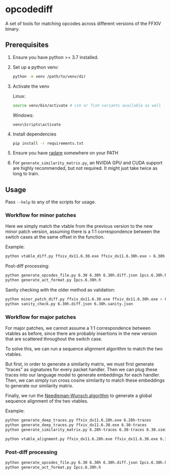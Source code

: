 # opcodediff

A set of tools for matching opcodes across different versions of the FFXIV
binary.

## Prerequisites

1. Ensure you have python >= 3.7 installed.

1. Set up a python venv:
   ```sh
   python -m venv /path/to/venv/dir
   ```

1. Activate the venv

   Linux:
   ```sh
   source venv/bin/activate # csh or fish variants available as well
   ```

   Windows:
   ```
   venv\Scripts\activate
   ```

1. Install dependencies

   ```sh
   pip install -r requirements.txt
   ```

1. Ensure you have [radare](https://github.com/radareorg/radare2) somewhere on
    your PATH

1. For `generate_similarity_matrix.py`, an NVIDIA GPU and CUDA support are highly recommended,
   but not required. It might just take twice as long to train.

## Usage

Pass `--help` to any of the scripts for usage.

### Workflow for minor patches

Here we simply match the vtable from the previous version to the new minor patch version,
assuming there is a 1:1 correspondence between the switch cases at the same offset in the function.

Example:
```sh
python vtable_diff.py ffxiv_dx11.6.30.exe ffxiv_dx11.6.30h.exe > 6.30h.diff.json
```

Post-diff processing:
```sh
python generate_opcodes_file.py 6.30 6.30h 6.30h.diff.json Ipcs.6.30h.h
python generate_act_format.py Ipcs.6.30h.h
```

Sanity checking with the older method as validation:
```sh
python minor_patch_diff.py ffxiv_dx11.6.30.exe ffxiv_dx11.6.30h.exe > 6.30h.sanity.json
python sanity_check.py 6.30h.diff.json 6.30h.sanity.json
```

### Workflow for major patches

For major patches, we cannot assume a 1:1 correspondence between vtables as before, since there
are probably insertions in the new version that are scattered throughout the switch case.

To solve this, we can run a sequence alignment algorithm to match the two vtables.

But first, in order to generate a similarity matrix, we must first generate
"traces" as signatures for every packet handler.  Then we can plug these traces
into our language model to generate embeddings for each handler. Then, we can
simply run cross cosine similarity to match these embeddings to generate our
similarity matrix.

Finally, we run the [Needleman-Wunsch algorithm](https://en.wikipedia.org/wiki/Needleman%E2%80%93Wunsch_algorithm)
to generate a global sequence alignment of the two vtables.

Example:
```sh
python generate_deep_traces.py ffxiv_dx11.6.28h.exe 6.28h-traces
python generate_deep_traces.py ffxiv_dx11.6.30.exe 6.30-traces
python generate_similarity_matrix.py 6.28h-traces 6.30-traces 6.30.similarity.json

python vtable_alignment.py ffxiv_dx11.6.28h.exe ffxiv_dx11.6.30.exe 6.30.similarity.json > 6.30.diff.json
```

### Post-diff processing
```sh
python generate_opcodes_file.py 6.30 6.30h 6.30h.diff.json Ipcs.6.30h.h
python generate_act_format.py Ipcs.6.30h.h
```
